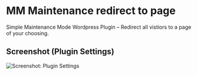 # MM Maintenance redirect to page
Simple Maintenance Mode Wordpress Plugin – Redirect all vistiors to a page of your choosing. 

##  Screenshot (Plugin Settings)

![Screenshot: Plugin Settings](https://github.com/flegfleg/mm_maintenance_redirect_to_page/blob/master/Screenshot.PNG)

